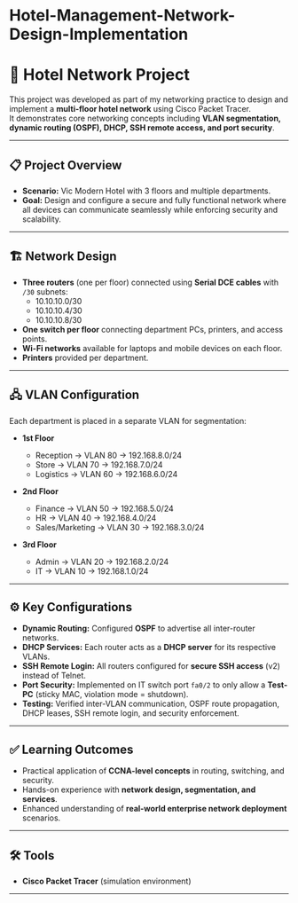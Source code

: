 # Hotel-Management-Network-Design-Implementation
# 🏨 Hotel Network Project

This project was developed as part of my networking practice to design and implement a **multi-floor hotel network** using Cisco Packet Tracer.  
It demonstrates core networking concepts including **VLAN segmentation, dynamic routing (OSPF), DHCP, SSH remote access, and port security**.

---

## 📋 Project Overview
- **Scenario:** Vic Modern Hotel with 3 floors and multiple departments.
- **Goal:** Design and configure a secure and fully functional network where all devices can communicate seamlessly while enforcing security and scalability.

---

## 🏗️ Network Design
- **Three routers** (one per floor) connected using **Serial DCE cables** with `/30` subnets:
  - 10.10.10.0/30  
  - 10.10.10.4/30  
  - 10.10.10.8/30
- **One switch per floor** connecting department PCs, printers, and access points.
- **Wi-Fi networks** available for laptops and mobile devices on each floor.
- **Printers** provided per department.

---

## 🖧 VLAN Configuration
Each department is placed in a separate VLAN for segmentation:

- **1st Floor**  
  - Reception → VLAN 80 → 192.168.8.0/24  
  - Store → VLAN 70 → 192.168.7.0/24  
  - Logistics → VLAN 60 → 192.168.6.0/24  

- **2nd Floor**  
  - Finance → VLAN 50 → 192.168.5.0/24  
  - HR → VLAN 40 → 192.168.4.0/24  
  - Sales/Marketing → VLAN 30 → 192.168.3.0/24  

- **3rd Floor**  
  - Admin → VLAN 20 → 192.168.2.0/24  
  - IT → VLAN 10 → 192.168.1.0/24  

---

## ⚙️ Key Configurations
- **Dynamic Routing:** Configured **OSPF** to advertise all inter-router networks.  
- **DHCP Services:** Each router acts as a **DHCP server** for its respective VLANs.  
- **SSH Remote Login:** All routers configured for **secure SSH access** (v2) instead of Telnet.  
- **Port Security:** Implemented on IT switch port `fa0/2` to only allow a **Test-PC** (sticky MAC, violation mode = shutdown).  
- **Testing:** Verified inter-VLAN communication, OSPF route propagation, DHCP leases, SSH remote login, and security enforcement.

---

## ✅ Learning Outcomes
- Practical application of **CCNA-level concepts** in routing, switching, and security.  
- Hands-on experience with **network design, segmentation, and services**.  
- Enhanced understanding of **real-world enterprise network deployment** scenarios.  

---

## 🛠️ Tools
- **Cisco Packet Tracer** (simulation environment)


---
